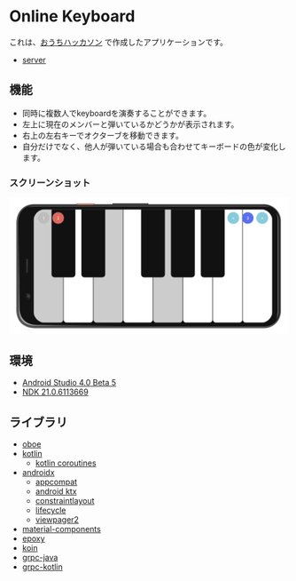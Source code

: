 # Online Keyboard
これは、[おうちハッカソン](https://connpass.com/event/174573/) で作成したアプリケーションです。

* [server](https://github.com/Mori-Atsushi/home-hackathon-server)

## 機能
* 同時に複数人でkeyboardを演奏することができます。
* 左上に現在のメンバーと弾いているかどうかが表示されます。
* 右上の左右キーでオクターブを移動できます。
* 自分だけでなく、他人が弾いている場合も合わせてキーボードの色が変化します。

### スクリーンショット
![](./images/screenshot.png)

## 環境
* [Android Studio 4.0 Beta 5](https://developer.android.com/studio/preview)
* [NDK 21.0.6113669](https://developer.android.com/studio/projects/install-ndk)

## ライブラリ
* [oboe](https://github.com/google/oboe)
* [kotlin](https://kotlinlang.org/)
    * [kotlin coroutines](https://github.com/Kotlin/kotlinx.coroutines)
* [androidx](https://developer.android.com/jetpack/androidx)
    * [appcompat](https://developer.android.com/jetpack/androidx/releases/appcompat)
    * [android ktx](https://developer.android.com/kotlin/ktx)
    * [constraintlayout](https://developer.android.com/reference/android/support/constraint/ConstraintLayout)
    * [lifecycle](https://developer.android.com/jetpack/androidx/releases/lifecycle)
    * [viewpager2](https://developer.android.com/jetpack/androidx/releases/viewpager2)
* [material-components](https://github.com/material-components/material-components-android)
* [epoxy](https://github.com/airbnb/epoxy)
* [koin](https://github.com/InsertKoinIO/koin)
* [grpc-java](https://github.com/grpc/grpc-java)
* [grpc-kotlin](https://github.com/grpc/grpc-kotlin)
